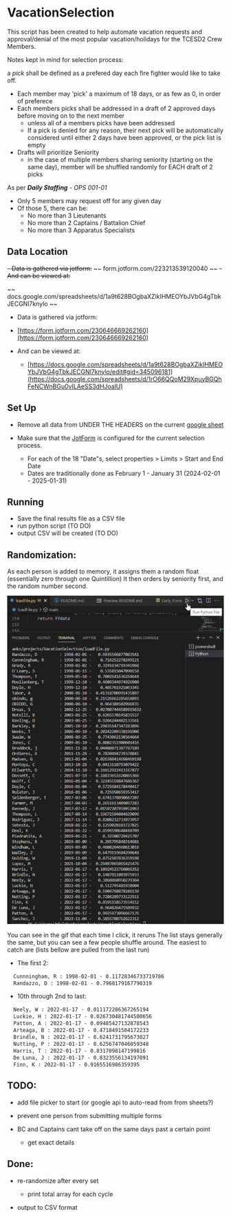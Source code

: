 # VacationSelection

This script has been created to help automate vacation requests and approval/denial of the most popular vacation/holidays for the TCESD2 Crew Members.

Notes kept in mind for selection process:

a _pick_ shall be defined as a prefered day each fire fighter would like to take off.

- Each member may 'pick' a maximum of 18 days, or as few as 0, in order of preferece
- Each members picks shall be addressed in a draft of 2 approved days before moving on to the next member
  - unless all of a members picks have been addressed
  - If a pick is denied for any reason, their next pick will be automatically considered until either 2 days have been approved, or the pick list is empty
- Drafts will prioritize Seniority
  - in the case of multiple members sharing seniority (starting on the same day), member will be shuffled randomly for EACH draft of 2 picks

As per _**Daily Staffing** - OPS 001-01_

- Only 5 members may request off for any given day
- Of those 5, there can be:
  - No more than 3 Lieutenants
  - No more than 2 Captains / Battalion Chief
  - No more than 3 Apparatus Specialists

## Data Location

~~- Data is gathered via jotform:~~
~~ form.jotform.com/223213539120040 ~~
~~- And can be viewed at:~~

~~ docs.google.com/spreadsheets/d/1a9t628BOgbaXZikIHMEOYbJVbG4gTbkJECGNl7knylo ~~

- Data is gathered via jotform:
- [https://form.jotform.com/230646669262160](https://form.jotform.com/230646669262160)

- And can be viewed at:
  - [https://docs.google.com/spreadsheets/d/1a9t628BOgbaXZikIHMEOYbJVbG4gTbkJECGNl7knylo/edit#gid=345096181](https://docs.google.com/spreadsheets/d/1rO66QQoM29XpuyBGQhFeNCWnBGu0vILAeSS3dHJoalU)

## Set Up

- Remove all data from UNDER THE HEADERS on the current [google sheet](https://docs.google.com/spreadsheets/d/1rO66QQoM29XpuyBGQhFeNCWnBGu0vILAeSS3dHJoalU)

- Make sure that the [JotForm](https://www.jotform.com/build/230646669262160) is configured for the current selection process.

  - For each of the 18 "Date"s, select properties > Limits > Start and End Date
  - Dates are traditionally done as February 1 - January 31 (2024-02-01 - 2025-01-31)

## Running

- Save the final results file as a CSV file
- run python script (TO DO)
- output CSV will be created (TO DO)

## Randomization:

As each person is added to memory, it assigns them a random float (essentially zero through one Quintillion)
It then orders by seniority first, and the random number second.

![randomization demonstration](https://github.com/Brian-Fairbanks/VacationSelection/blob/main/readme/Randomization.gif?raw=true)

You can see in the gif that each time I click, it reruns
The list stays generally the same, but you can see a few people shuffle around. The easiest to catch are
(lists bellow are pulled from the last run)

- The first 2:

```
  Cunnningham, R : 1998-02-01 - 0.11728346733719786
  Randazzo, D : 1998-02-01 - 0.7968179167790319
```

- 10th through 2nd to last:

```
  Neely, W : 2022-01-17 - 0.011172286367265194
  Luckie, H : 2022-01-17 - 0.026730481744500656
  Patton, A : 2022-01-17 - 0.09485427132878543
  Arteaga, B : 2022-01-17 - 0.4718491504172233
  Brindle, N : 2022-01-17 - 0.6241731795673027
  Nutting, P : 2022-01-17 - 0.6256747046059348
  Harris, T : 2022-01-17 - 0.8317098147199816
  De Luna, J : 2022-01-17 - 0.8323556134197091
  Finn, K : 2022-01-17 - 0.9165516986359395
```

## TODO:

- add file picker to start (or google api to auto-read from from sheets?)
- prevent one person from submitting multiple forms

- BC and Captains cant take off on the same days past a certain point
  - get exact details

## Done:

- re-randomize after every set

  - print total array for each cycle

- output to CSV format
